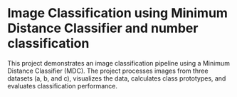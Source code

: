 # Image Classification using Minimum Distance Classifier and number classification
 This project demonstrates an image classification pipeline using a Minimum Distance Classifier (MDC). The project processes images from three datasets (a, b, and c), visualizes the data, calculates class prototypes, and evaluates classification performance.
